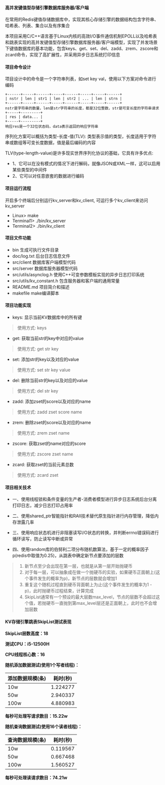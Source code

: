 #### 高并发键值型存储引擎数据库服务器/客户端
在常用的Redis键值存储数据库中，实现其核心存储引擎的数据结构包含字符串、哈希表、列表、集合以及有序集合

本项目采用C/C++语言基于Linux内核的高效I/O事件通信机制EPOLL以及哈希表和跳表实现的高并发键值型存储引擎数据库服务器/客户端模型，实现了并发场景下键值数据库的基本功能，包含keys、get、set、del、zadd、zrem、zscore和zcard命令，实现了高扩展性，并采用异步日志系统打印信息

#### 项目命令设计
项目设计中的命令是一个字符串列表，如set key val，使用以下方案对命令进行编码
```
+------+-----+------+-----+------+-----+-----+------+
| nstr | len | str1 | len | str2 | ... | len | strn |
+------+-----+------+-----+------+-----+-----+------+
nstr是字符串的数量，len是str字符串的长度，都是32位整数，str是可变长度的字符串请求
+-----+---------+
| res | data... |
+-----+---------+
响应res是一个32位状态码，data表示返回的响应字符串
```
序列化方案可以概括为类型-长度-值(TLV): 类型表示值的类型，长度适用于字符串或数组等可变长度数据，值是最后编码的内容

TLV(type-length-value)是许多现实世界序列化协议的基础，它具有许多优点: 
- 1、它可以在没有模式的情况下进行解码，就像JSON或XML一样，这可以启用某些类型的中间件
- 2、它可以对任意嵌套的数据进行编码

#### 项目运行流程
开启多个终端后分别运行kv_server和kv_client, 可运行多个kv_client来访问kv_server
- Linux> make
- Terminal1> ./bin/kv_server
- Terminal2> ./bin/kv_client

#### 项目文件功能
- bin 生成可执行文件目录
- doc/log.txt 后台日志信息文件
- src/client 数据库客户端模型代码
- src/server 数据库服务器模型代码
- src/utils/asynclog.h 使用C++可变参数模板实现的异步日志打印系统
- src/utils/kv_constant.h 包含服务器和客户端的通用常量
- README.md 项目简介和描述
- makefile make编译脚本

#### 项目功能实现
- keys: 显示当前KV数据库中的所有键
> 使用方式: keys
- get: 获取当前str的key中对应的value
> 使用方式: get str key
- set: 添加str的key以及对应的value
> 使用方式: set str key value
- del: 删除当前str的key以及对应的value
> 使用方式: del str key
- zadd: 添加zset的score以及对应的name
> 使用方式: zadd zset score name
- zrem: 删除zset的score以及对应的name
> 使用方式: zrem zset name
- zscore: 获取zset的name对应的score
> 使用方式: zscore zset name
- zcard: 获取zset的当前元素总数
> 使用方式: zcard zset

#### 项目相关技术
- 一、使用线程锁和条件变量的生产者-消费者模型进行异步日志系统后台分离打印日志，减少日志打印占用率

- 二、使用shared_ptr智能指针和RAII技术替代原生指针进行内存管理，降低内存泄露几率

- 三、使用响应状态机进行非阻塞读写I/O状态的转换，并判断errno错误码进行循环读写，防止读写中断或异常

- 四、使用random库的伯努利二项分布随机数算法，基于一定的概率因子p(redis中取值为0.25)，从跳表中确定新节点要添加的层数
> 1. 新节点至少会出现在第一层，也就是从第一层开始抛硬币
> 2. 对于每一层，可以抽象成在做一个抛硬币的实验，如果硬币正面朝上(这个事件发生的概率为p)，新节点的层数就会增加1
> 3. 重复这个随机过程直到硬币背面朝上为止(这个事件发生的概率为1 - p)，此时抛硬币过程结束，计算完成
> 4. SkipList通常有一个预设的最大层数max_level，节点的层数不会超过这个值，若抛硬币一直抛到第max_level层还是正面朝上，此时也不会增加层数

#### KV存储引擎跳表SkipList测试表现
**SkipList层数高度：18**

**测试CPU：i5-12500H**

**CPU线程核心数：16**

**随机添加数据测试(使用1个写者线程)：**

|添加数据规模(条) | 耗时(秒) |
|---|---|
|10w | 1.224277 |
|50w | 2.940337 |
|100w | 4.880983 |

**每秒可处理写请求数目：15.22w**

**随机查询数据测试(使用16个读者线程)：**

|查询数据规模(条) | 耗时(秒) |
|---|---|
|10w | 0.119567 |
|50w | 0.667468 |
|100w | 1.560527 |

**每秒可处理读请求数目：74.21w**
